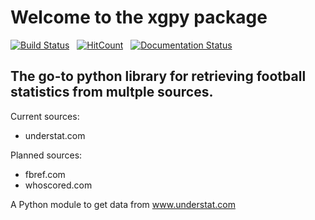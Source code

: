 
<p align="center">

# Welcome to the xgpy package

[![Build Status](https://travis-ci.com/rkaahean/xgpy.svg?branch=main)](https://travis-ci.com/rkaahean/xgpy)&nbsp;&nbsp;
[![HitCount](http://hits.dwyl.com/rkaahean/xgpy.svg)](http://hits.dwyl.com/rkaahean/xgpy)&nbsp;&nbsp;
[![Documentation Status](https://readthedocs.org/projects/xgpy/badge/?version=latest)](https://xgpy.readthedocs.io/en/latest/?badge=latest)&nbsp;&nbsp;

</p>

## The go-to python library for retrieving football statistics from multple sources.

Current sources:
  - understat.com

Planned sources:
  - fbref.com
  - whoscored.com

A Python module to get data from www.understat.com
